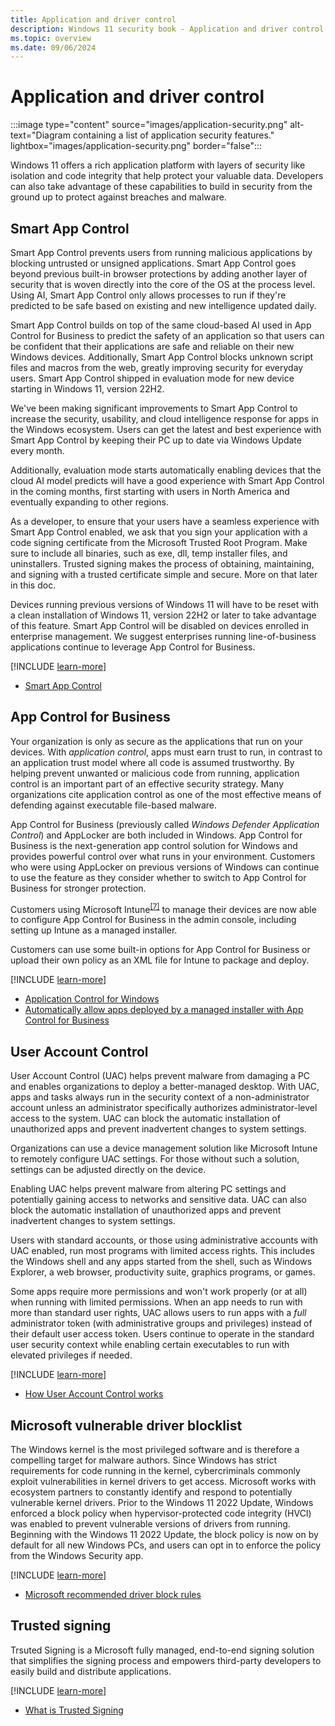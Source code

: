 ```yaml
---
title: Application and driver control
description: Windows 11 security book - Application and driver control.
ms.topic: overview
ms.date: 09/06/2024
---
```


# Application and driver control

:::image type="content" source="images/application-security.png" alt-text="Diagram containing a list of application security features." lightbox="images/application-security.png" border="false":::

Windows 11 offers a rich application platform with layers of security like isolation and code integrity that help protect your valuable data. Developers can also take advantage of these
capabilities to build in security from the ground up to protect against breaches and malware.

## Smart App Control

Smart App Control prevents users from running malicious applications by blocking untrusted or unsigned applications. Smart App Control goes beyond previous built-in browser protections by adding another layer of security that is woven directly into the core of the OS at the process level. Using AI, Smart App Control only allows processes to run if they're predicted to be safe based on existing and new intelligence updated daily.

Smart App Control builds on top of the same cloud-based AI used in App Control for Business to predict the safety of an application so that users can be confident that their applications are safe and reliable on their new Windows devices. Additionally, Smart App Control blocks unknown script files and macros from the web, greatly improving security for everyday users. Smart App Control shipped in evaluation mode for new device starting in Windows 11, version 22H2.

We've been making significant improvements to Smart App Control to increase the security, usability, and cloud intelligence response for apps in the Windows ecosystem. Users can get the latest and best experience with Smart App Control by keeping their PC up to date via Windows Update every month.

Additionally, evaluation mode starts automatically enabling devices that the cloud AI model predicts will have a good experience with Smart App Control in the coming months, first starting with users in North America and eventually expanding to other regions.

As a developer, to ensure that your users have a seamless experience with Smart App Control enabled, we ask that you sign your application with a code signing certificate from the Microsoft Trusted Root Program.  Make sure to include all binaries, such as exe, dll, temp installer files, and uninstallers. Trusted signing makes the process of obtaining, maintaining, and signing with a trusted certificate simple and secure. More on that later in this doc.

Devices running previous versions of Windows 11 will have to be reset with a clean installation of Windows 11, version 22H2 or later to take advantage of this feature. Smart App Control will be disabled on devices enrolled in enterprise management. We suggest enterprises running line-of-business applications continue to leverage App Control for Business.

[!INCLUDE [learn-more](includes/learn-more.md)]

- [Smart App Control][LINK-1]

## App Control for Business

Your organization is only as secure as the applications that run on your devices. With *application control*, apps must earn trust to run, in contrast to an application trust model where all code is assumed trustworthy. By helping prevent unwanted or malicious code from running, application control is an important part of an effective security strategy. Many organizations cite application control as one of the most effective means of defending against executable file-based malware.

App Control for Business (previously called *Windows Defender Application Control*) and AppLocker are both included in Windows. App Control for Business is the next-generation app control solution for Windows and provides powerful control over what runs in your environment. Customers who were using AppLocker on previous versions of Windows can continue to use the feature as they consider whether to switch to App Control for Business for stronger protection.

Customers using Microsoft Intune<sup>[\[7\]](conclusion.md#footnote7)</sup> to manage their devices are now able to configure App Control for Business in the admin console, including setting up Intune as a managed installer.

Customers can use some built-in options for App Control for Business or upload their own policy as an XML file for Intune to package and deploy.

[!INCLUDE [learn-more](includes/learn-more.md)]

- [Application Control for Windows][LINK-2]
- [Automatically allow apps deployed by a managed installer with App Control for Business][LINK-3]

## User Account Control

User Account Control (UAC) helps prevent malware from damaging a PC and enables organizations to deploy a better-managed desktop. With UAC, apps and tasks always run in the security context of a non-administrator account unless an administrator specifically authorizes administrator-level access to the system. UAC can block the automatic installation of unauthorized apps and prevent inadvertent changes to system settings.

Organizations can use a device management solution like Microsoft Intune to remotely configure UAC settings. For those without such a solution, settings can be adjusted directly on the device.

Enabling UAC helps prevent malware from altering PC settings and potentially gaining access to networks and sensitive data. UAC can also block the automatic installation of unauthorized
apps and prevent inadvertent changes to system settings.

Users with standard accounts, or those using administrative accounts with UAC enabled, run most programs with limited access rights. This includes the Windows shell and any apps started from the shell, such as Windows Explorer, a web browser, productivity suite, graphics programs, or games.

Some apps require more permissions and won't work properly (or at all) when running with limited permissions. When an app needs to run with more than standard user rights, UAC allows users to run apps with a *full* administrator token (with administrative groups and privileges) instead of their default user access token. Users continue to operate in the standard user security context while enabling certain executables to run with elevated privileges if needed.

[!INCLUDE [learn-more](includes/learn-more.md)]

- [How User Account Control works](/windows/security/identity-protection/user-account-control/how-user-account-control-works)

## Microsoft vulnerable driver blocklist

The Windows kernel is the most privileged software and is therefore a compelling target for malware authors. Since Windows has strict requirements for code running in the kernel, cybercriminals commonly exploit vulnerabilities in kernel drivers to get access. Microsoft works with ecosystem partners to constantly identify and respond to potentially vulnerable kernel drivers. Prior to the Windows 11 2022 Update, Windows enforced a block policy when hypervisor-protected code integrity (HVCI) was enabled to prevent vulnerable versions of drivers from running. Beginning with the Windows 11 2022 Update, the block policy is now on by default for all new Windows PCs, and users can opt in to enforce the policy from the Windows Security app.

[!INCLUDE [learn-more](includes/learn-more.md)]

- [Microsoft recommended driver block rules](/windows/security/threat-protection/windows-defender-application-control/microsoft-recommended-driver-block-rules)

## Trusted signing

Trsuted Signing is a Microsoft fully managed, end-to-end signing solution that simplifies the signing process and empowers third-party developers to easily build and distribute applications.

[!INCLUDE [learn-more](includes/learn-more.md)]

- [What is Trusted Signing](/azure/trusted-signing/overview)

<!--links-->

[LINK-1]: /windows/apps/develop/smart-app-control/overview
[LINK-2]: /windows/security/application-security/application-control/windows-defender-application-control/wdac
[LINK-3]: /windows/security/application-security/application-control/app-control-for-business/design/configure-authorized-apps-deployed-with-a-managed-installer